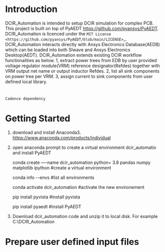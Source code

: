 # Introduction 
DCIR_Automation is intended to setup DCIR simulation for complex PCB. This project is built on top of PyAEDT https://github.com/pyansys/PyAEDT. DCIR_Automation is licenced under the `MIT License
<https://github.com/pyansys/PyAEDT/blob/main/LICENSE>`_.
DCIR_Automation interacts directly with Ansys Electronics Database(AEDB) which can be loaded into both SIwave and Ansys Electronics Desktop(AEDT).
DCIR_Automation extends existing DCIR workflow functionalities as below.
1, extract power trees from EDB by user provided voltage regulator module(VRM) reference designator(Refdes) together with VRM output net name or output inductor Refdes.
2, list all sink components on power tree per VRM.
3, assign current to sink components from user defined local library.  

# 
    Cadence dependency
# Getting Started
1. download and install Anaconda3. https://www.anaconda.com/products/individual
2. open anaconda prompt to create a virtual environment dcir_automatio and install PyAEDT

    conda create —-name dcir_automation python= 3.8 pandas numpy matplotlib ipython   #create a virtual environment
    
    conda info --envs                                         #list all environments
    
    conda activate dcir_automation                            #activate the new environement
   
    pip install pyvista                                       #install pyvista
    
    pip install pyaedt                                        #install PyAEDT
3. Download dcir_automation code and unzip it to local disk. For example C:\DCIR_Automation

# Prepare user defined input files
